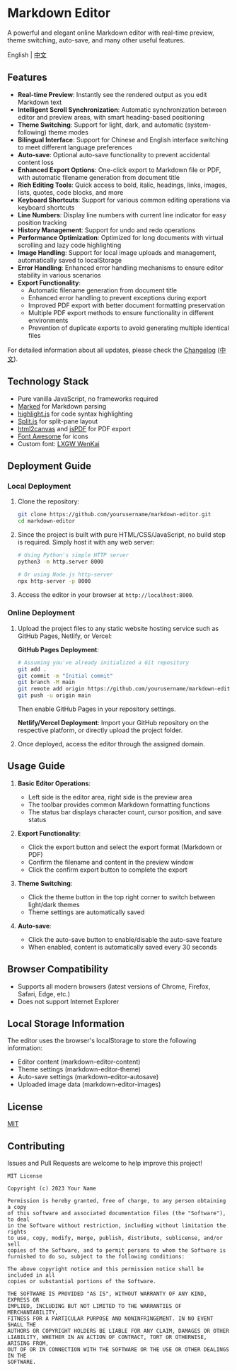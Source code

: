 # Markdown Editor

A powerful and elegant online Markdown editor with real-time preview, theme switching, auto-save, and many other useful features.

English | [中文](README.md)

## Features

- **Real-time Preview**: Instantly see the rendered output as you edit Markdown text
- **Intelligent Scroll Synchronization**: Automatic synchronization between editor and preview areas, with smart heading-based positioning
- **Theme Switching**: Support for light, dark, and automatic (system-following) theme modes
- **Bilingual Interface**: Support for Chinese and English interface switching to meet different language preferences
- **Auto-save**: Optional auto-save functionality to prevent accidental content loss
- **Enhanced Export Options**: One-click export to Markdown file or PDF, with automatic filename generation from document title
- **Rich Editing Tools**: Quick access to bold, italic, headings, links, images, lists, quotes, code blocks, and more
- **Keyboard Shortcuts**: Support for various common editing operations via keyboard shortcuts
- **Line Numbers**: Display line numbers with current line indicator for easy position tracking
- **History Management**: Support for undo and redo operations
- **Performance Optimization**: Optimized for long documents with virtual scrolling and lazy code highlighting
- **Image Handling**: Support for local image uploads and management, automatically saved to localStorage
- **Error Handling**: Enhanced error handling mechanisms to ensure editor stability in various scenarios
- **Export Functionality**:
  - Automatic filename generation from document title
  - Enhanced error handling to prevent exceptions during export
  - Improved PDF export with better document formatting preservation
  - Multiple PDF export methods to ensure functionality in different environments
  - Prevention of duplicate exports to avoid generating multiple identical files

For detailed information about all updates, please check the [Changelog](CHANGELOG.en.md) ([中文](CHANGELOG.md)).

## Technology Stack

- Pure vanilla JavaScript, no frameworks required
- [Marked](https://marked.js.org/) for Markdown parsing
- [highlight.js](https://highlightjs.org/) for code syntax highlighting
- [Split.js](https://split.js.org/) for split-pane layout
- [html2canvas](https://html2canvas.hertzen.com/) and [jsPDF](https://github.com/parallax/jsPDF) for PDF export
- [Font Awesome](https://fontawesome.com/) for icons
- Custom font: [LXGW WenKai](https://github.com/lxgw/LxgwWenKai)

## Deployment Guide

### Local Deployment

1. Clone the repository:
   ```bash
   git clone https://github.com/yourusername/markdown-editor.git
   cd markdown-editor
   ```

2. Since the project is built with pure HTML/CSS/JavaScript, no build step is required. Simply host it with any web server:
   ```bash
   # Using Python's simple HTTP server
   python3 -m http.server 8000

   # Or using Node.js http-server
   npx http-server -p 8000
   ```

3. Access the editor in your browser at `http://localhost:8000`.

### Online Deployment

1. Upload the project files to any static website hosting service such as GitHub Pages, Netlify, or Vercel:

   **GitHub Pages Deployment**:
   ```bash
   # Assuming you've already initialized a Git repository
   git add .
   git commit -m "Initial commit"
   git branch -M main
   git remote add origin https://github.com/yourusername/markdown-editor.git
   git push -u origin main
   ```
   Then enable GitHub Pages in your repository settings.

   **Netlify/Vercel Deployment**:
   Import your GitHub repository on the respective platform, or directly upload the project folder.

2. Once deployed, access the editor through the assigned domain.

## Usage Guide

1. **Basic Editor Operations**:
   - Left side is the editor area, right side is the preview area
   - The toolbar provides common Markdown formatting functions
   - The status bar displays character count, cursor position, and save status

2. **Export Functionality**:
   - Click the export button and select the export format (Markdown or PDF)
   - Confirm the filename and content in the preview window
   - Click the confirm export button to complete the export

3. **Theme Switching**:
   - Click the theme button in the top right corner to switch between light/dark themes
   - Theme settings are automatically saved

4. **Auto-save**:
   - Click the auto-save button to enable/disable the auto-save feature
   - When enabled, content is automatically saved every 30 seconds

## Browser Compatibility

- Supports all modern browsers (latest versions of Chrome, Firefox, Safari, Edge, etc.)
- Does not support Internet Explorer

## Local Storage Information

The editor uses the browser's localStorage to store the following information:
- Editor content (markdown-editor-content)
- Theme settings (markdown-editor-theme)
- Auto-save settings (markdown-editor-autosave)
- Uploaded image data (markdown-editor-images)

## License

[MIT](LICENSE)

## Contributing

Issues and Pull Requests are welcome to help improve this project!

```
MIT License

Copyright (c) 2023 Your Name

Permission is hereby granted, free of charge, to any person obtaining a copy
of this software and associated documentation files (the "Software"), to deal
in the Software without restriction, including without limitation the rights
to use, copy, modify, merge, publish, distribute, sublicense, and/or sell
copies of the Software, and to permit persons to whom the Software is
furnished to do so, subject to the following conditions:

The above copyright notice and this permission notice shall be included in all
copies or substantial portions of the Software.

THE SOFTWARE IS PROVIDED "AS IS", WITHOUT WARRANTY OF ANY KIND, EXPRESS OR
IMPLIED, INCLUDING BUT NOT LIMITED TO THE WARRANTIES OF MERCHANTABILITY,
FITNESS FOR A PARTICULAR PURPOSE AND NONINFRINGEMENT. IN NO EVENT SHALL THE
AUTHORS OR COPYRIGHT HOLDERS BE LIABLE FOR ANY CLAIM, DAMAGES OR OTHER
LIABILITY, WHETHER IN AN ACTION OF CONTRACT, TORT OR OTHERWISE, ARISING FROM,
OUT OF OR IN CONNECTION WITH THE SOFTWARE OR THE USE OR OTHER DEALINGS IN THE
SOFTWARE.
```